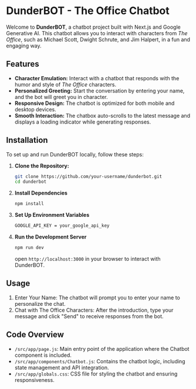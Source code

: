 # DunderBOT - The Office Chatbot

Welcome to **DunderBOT**, a chatbot project built with Next.js and Google Generative AI. This chatbot allows you to interact with characters from *The Office*, such as Michael Scott, Dwight Schrute, and Jim Halpert, in a fun and engaging way.

## Features

- **Character Emulation:** Interact with a chatbot that responds with the humor and style of *The Office* characters.
- **Personalized Greeting:** Start the conversation by entering your name, and the bot will greet you in character.
- **Responsive Design:** The chatbot is optimized for both mobile and desktop devices.
- **Smooth Interaction:** The chatbox auto-scrolls to the latest message and displays a loading indicator while generating responses.

## Installation

To set up and run DunderBOT locally, follow these steps:

1. **Clone the Repository:**
   ```bash
   git clone https://github.com/your-username/dunderbot.git
   cd dunderbot
   ```
2. **Install Dependencies**
    ```bash
    npm install
    ```
3. **Set Up Environment Variables**
    ```bash
    GOOGLE_API_KEY = your_google_api_key
    ```
4. **Run the Development Server**
    ```bash
    npm run dev
    ```
    open `http://localhost:3000` in your browser to interact with DunderBOT.

## Usage
1. Enter Your Name: The chatbot will prompt you to enter your name to personalize the chat.
2. Chat with The Office Characters: After the introduction, type your message and click "Send" to receive responses from the bot.

## Code Overview
 - `/src/app/page.js`: Main entry point of the application where the Chatbot component is included.
 - `/src/app/components/Chatbot.js`: Contains the chatbot logic, including state management and API integration.
 - `/src/app/globals.css`: CSS file for styling the chatbot and ensuring responsiveness.